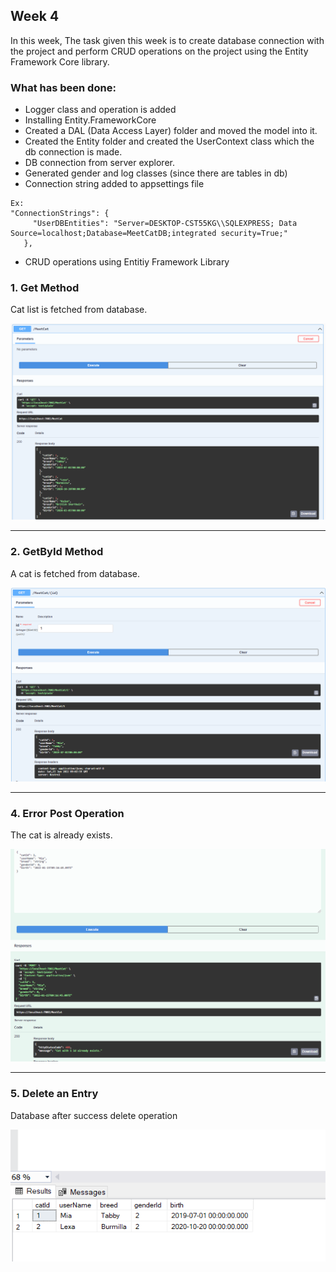 ## Week 4

In this week, The task given this week is to create database connection with the project and perform CRUD operations on the project using the Entity Framework Core library.

### What has been done:
- Logger class and operation is added
- Installing Entity.FrameworkCore
- Created a DAL (Data Access Layer) folder and moved the model into it.
- Created the Entity folder and created the UserContext class which the db connection is made.
- DB connection from server explorer.
- Generated gender and log classes (since there are tables in db)
- Connection string added to appsettings file

```
Ex:
"ConnectionStrings": {
     "UserDBEntities": "Server=DESKTOP-CST55KG\\SQLEXPRESS; Data Source=localhost;Database=MeetCatDB;integrated security=True;"
   },
```

- CRUD operations using Entitiy Framework Library


<h3>1. Get Method</h3>

Cat list is fetched from database.

<p align="center">
  <img src="https://github.com/AKBANK-Patika-FullStack-Bootcamp/CansuYanik_Homeworks/blob/main/Week4/Screenshots/get.PNG" />
</p>

-------------------------------------------

<h3>2. GetById Method</h3> 

A cat is fetched from database.

<p align="center">
  <img src="https://github.com/AKBANK-Patika-FullStack-Bootcamp/CansuYanik_Homeworks/blob/main/Week4/Screenshots/getById.PNG" />
</p>

-------------------------------------------

<h3>4. Error Post Operation </h3>

The cat is already exists.

<p align="center">
  <img src="https://github.com/AKBANK-Patika-FullStack-Bootcamp/CansuYanik_Homeworks/blob/main/Week4/Screenshots/ppst_alreadyExists.PNG" />
</p>

-------------------------------------------

<h3>5. Delete an Entry </h3>
Database after success delete operation

<p align="center">
  <img src="https://github.com/AKBANK-Patika-FullStack-Bootcamp/CansuYanik_Homeworks/blob/main/Week4/Screenshots/success_delete.PNG" />
</p>


